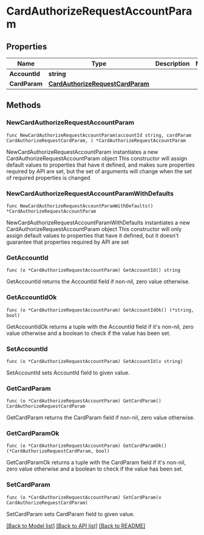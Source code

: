 # CardAuthorizeRequestAccountParam

## Properties

Name | Type | Description | Notes
------------ | ------------- | ------------- | -------------
**AccountId** | **string** |  | 
**CardParam** | [**CardAuthorizeRequestCardParam**](CardAuthorizeRequestCardParam.md) |  | 

## Methods

### NewCardAuthorizeRequestAccountParam

`func NewCardAuthorizeRequestAccountParam(accountId string, cardParam CardAuthorizeRequestCardParam, ) *CardAuthorizeRequestAccountParam`

NewCardAuthorizeRequestAccountParam instantiates a new CardAuthorizeRequestAccountParam object
This constructor will assign default values to properties that have it defined,
and makes sure properties required by API are set, but the set of arguments
will change when the set of required properties is changed

### NewCardAuthorizeRequestAccountParamWithDefaults

`func NewCardAuthorizeRequestAccountParamWithDefaults() *CardAuthorizeRequestAccountParam`

NewCardAuthorizeRequestAccountParamWithDefaults instantiates a new CardAuthorizeRequestAccountParam object
This constructor will only assign default values to properties that have it defined,
but it doesn't guarantee that properties required by API are set

### GetAccountId

`func (o *CardAuthorizeRequestAccountParam) GetAccountId() string`

GetAccountId returns the AccountId field if non-nil, zero value otherwise.

### GetAccountIdOk

`func (o *CardAuthorizeRequestAccountParam) GetAccountIdOk() (*string, bool)`

GetAccountIdOk returns a tuple with the AccountId field if it's non-nil, zero value otherwise
and a boolean to check if the value has been set.

### SetAccountId

`func (o *CardAuthorizeRequestAccountParam) SetAccountId(v string)`

SetAccountId sets AccountId field to given value.


### GetCardParam

`func (o *CardAuthorizeRequestAccountParam) GetCardParam() CardAuthorizeRequestCardParam`

GetCardParam returns the CardParam field if non-nil, zero value otherwise.

### GetCardParamOk

`func (o *CardAuthorizeRequestAccountParam) GetCardParamOk() (*CardAuthorizeRequestCardParam, bool)`

GetCardParamOk returns a tuple with the CardParam field if it's non-nil, zero value otherwise
and a boolean to check if the value has been set.

### SetCardParam

`func (o *CardAuthorizeRequestAccountParam) SetCardParam(v CardAuthorizeRequestCardParam)`

SetCardParam sets CardParam field to given value.



[[Back to Model list]](../README.md#documentation-for-models) [[Back to API list]](../README.md#documentation-for-api-endpoints) [[Back to README]](../README.md)


